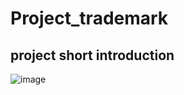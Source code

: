 # Project_trademark
## project short introduction
![image](https://github.com/XyliaZhang/tmark_project_online/blob/main/Heart_Poster.png?raw=true)
